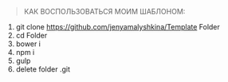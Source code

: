 > КАК ВОСПОЛЬЗОВАТЬСЯ МОИМ ШАБЛОНОМ:

1. git clone https://github.com/jenyamalyshkina/Template Folder
2. cd Folder
3. bower i
4. npm i
5. gulp
6. delete folder .git